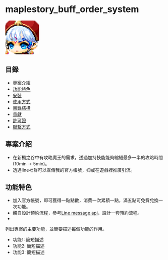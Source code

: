 # maplestory_buff_order_system

![專案徽標或截圖](/static/001.png)

## 目錄

- [專案介紹](#專案介紹)
- [功能特色](#功能特色)
- [安裝](#安裝)
- [使用方式](#使用方式)
- [目錄結構](#目錄結構)
- [貢獻](#貢獻)
- [許可證](#許可證)
- [聯繫方式](#聯繫方式)

## 專案介紹

- 在新楓之谷中有攻略魔王的需求，透過加持技能能夠縮短最多一半的攻略時間(10min -> 5min)。
- 透過line社群可以宣傳我的官方帳號，抑或在遊戲裡推廣引流。

## 功能特色

- 加入官方帳號，即可獲得一點點數，消費一次累積一點，滿五點可免費兌換一次功能。
- 親自設計預約流程，參考[Line message api](https://developers.line.biz/en/reference/messaging-api/#common-specifications)，設計一套預約流程。
- 
列出專案的主要功能，並簡要描述每個功能的作用。

- 功能1: 簡短描述
- 功能2: 簡短描述
- 功能3: 簡短描述

